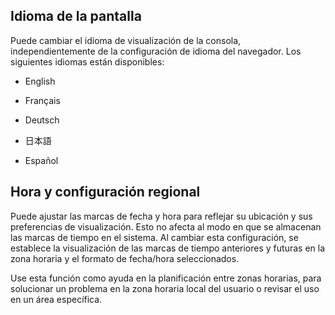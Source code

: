 Idioma de la pantalla
---------------------

Puede cambiar el idioma de visualización de la consola, independientemente de la configuración de idioma del navegador. Los siguientes idiomas están disponibles:

-   English

-   Français

-   Deutsch

-   日本語

-   Español

Hora y configuración regional
-----------------------------

Puede ajustar las marcas de fecha y hora para reflejar su ubicación y sus preferencias de visualización. Esto no afecta al modo en que se almacenan las marcas de tiempo en el sistema. Al cambiar esta configuración, se establece la visualización de las marcas de tiempo anteriores y futuras en la zona horaria y el formato de fecha/hora seleccionados.

Use esta función como ayuda en la planificación entre zonas horarias, para solucionar un problema en la zona horaria local del usuario o revisar el uso en un área específica.
